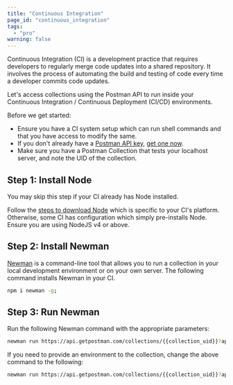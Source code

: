 ```yaml
---
title: "Continuous Integration"
page_id: "continuous_integration"
tags: 
  - "pro"
warning: false
---
```


Continuous Integration (CI) is a development practice that requires developers to regularly merge code updates into a shared repository. It involves the process of automating the build and testing of code every time a developer commits code updates.

Let's access collections using the Postman API to run inside your Continuous Integration / Continuous Deployment (CI/CD) environments.

Before we get started:

* Ensure you have a CI system setup which can run shell commands and that you have access to modify the same.
* If you don't already have a [Postman API key](https://docs.api.getpostman.com/#authentication), [get one now](https://app.getpostman.com/dashboard/integrations).
* Make sure you have a Postman Collection that tests your localhost server, and note the UID of the collection.

## Step 1: Install Node

You may skip this step if your CI already has Node installed.

Follow the [steps to download Node](https://nodejs.org/en/download/package-manager/) which is specific to your CI's platform. Otherwise, some CI has configuration which simply pre-installs Node. Ensure you are using NodeJS v4 or above.

## Step 2: Install Newman

[Newman](/docs/postman/collection_runs/command_line_integration_with_newman/) is a command-line tool that allows you to run a collection in your local development environment or on your own server. The following command installs Newman in your CI.

```bash
npm i newman -g;
```

## Step 3: Run Newman

Run the following Newman command with the appropriate parameters:

```bash
newman run https://api.getpostman.com/collections/{{collection_uid}}?apikey={{postman-api-key-here}}
```

If you need to provide an environment to the collection, change the above command to the following:

```bash
newman run https://api.getpostman.com/collections/{{collection_uid}}?apikey={{postman-api-key-here}} --environment https://api.getpostman.com/environments/{{environment_uid}}?apikey={{postman-api-key-here}}
```
